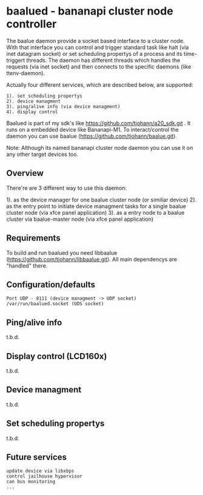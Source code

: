 baalued - bananapi cluster node controller
==========================================

The baalue daemon provide a socket based interface to a cluster node. With that interface you can control and trigger standard task like halt (via inet datagram socket) or set scheduling propertys of a process and its time-triggert threads. The daemon has different threads which handles the requests (via inet socket) and then connects to the specific daemons (like ttenv-daemon).

Actually four different services, which are described below, are supported:

	1). set scheduling propertys
	2). device managment
	3). ping/alive info (via device managment)
	4). display control

Baalued is part of my sdk's like https://github.com/tjohann/a20_sdk.git . It runs on a embedded device like Bananapi-M1. To interact/control the daemon you can use baalue (https://github.com/tjohann/baalue.git).

Note: Although its named bananapi cluster node daemon you can use it on any other target devices too.


Overview
--------

There're are 3 different way to use this daemon:

1). as the device manager for one baalue cluster node (or similiar device)
2). as the entry point to initiate device managment tasks for a single baalue cluster node (via xfce panel application)
3). as a entry node to a baalue cluster via baalue-master node (via xfce panel application)


Requirements
------------

To build and run baalued you need libbaalue (https://github.com/tjohann/libbaalue.git). All main dependencys are "handled" there.


Configuration/defaults
----------------------

	Port UDP - 8111 (device managment -> UDP socket)
	/var/run/baalued.socket (UDS socket)


Ping/alive info
---------------

t.b.d.


Display control (LCD160x)
-------------------------

t.b.d.


Device managment
----------------

t.b.d.


Set scheduling propertys
------------------------

t.b.d.


Future services
---------------

	update device via libxbps
	control jailhouse hypervisor
	can bus monitoring
	...

